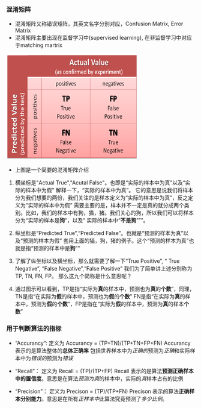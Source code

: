 ### 混淆矩阵

- 混淆矩阵又称错误矩阵，其英文名字分别对应，Confusion Matrix, Error Matrix
- 混淆矩阵主要出现在监督学习中(supervised learning), 在非监督学习中对应于matching martrix

<img src="https://github.com/bohai0818/Machine_Learning_Theory/blob/master/image/confusion_matrix.png" width="350" height="280"/>

- 上图是一个简要的混淆矩阵介绍
1. 横坐标是"Actual True","Acutal False"。也即是“实际的样本中为真”以及“实际的样本中为假”
解释一下，“实际的样本中为真”。 它的意思是说我们将样本分为我们想要的两份，我们关注的是样本定义为“实际的样本中为真”，反之定义为“实际的样本中为假”
需要主要的是，样本并不一定是真的就分成两个类别。比如，我们的样本中有狗，猫，猪。我们关心的狗，所以我们可以将样本分为“实际的样本是**狗**”，以及“
实际的样本中“**不是狗**”””。

2. 纵坐标是“Predicted True”,“Predicted False”。也就是“预测的样本为真”以及“预测的样本为假”
套用上面的猫，狗，猪的例子。这个“预测的样本为真”也就是指“预测的样本中是**狗**””

3. 了解了纵坐标以及横坐标，那么就需要了解一下“True Positive”, “ True Negative”, “False Negative”,“False Positive”
我们为了简单讲上述分别称为TP, TN, FN, FP。 那么这九个简称是什么意思呢？

4. 通过图示可以看到，TP是指“实际为**真**的样本中，预测也为**真**的**个数**”，同理，TN是指“在实际为**假**的样本中，预测也为**假**的**个数**”
FN是指“在实际为**真**的样本中，预测为**假**的**个数**”，FP是指在“实际为**假**的样本中，预测为**真**的样本**个数**”


### 用于判断算法的指标

- “Accurancy”: 定义为  Accurancy = (TP+TN)/(TP+TN+FP+FN)
Accurancy 表示的是算法整体的**总体正确率** 包括世界样本中为*正确的*预测为*正确*和实际样本中为*错误的*预测为*错误*

- “Recall”： 定义为 Recall = (TP)/(TP+FP)
Recall 表示的是算法**预测正确样本中的置信度**。意思是在算法*预测为真*的样本中，实际的*真*样本占有的比例

- “Precision”： 定义为 Precison = (TP)/(TP+FN)
Precison 表示的算法**正确样本分别能力**。意思是在所有*正样本中*此算法究竟预测了*多少比例*。
